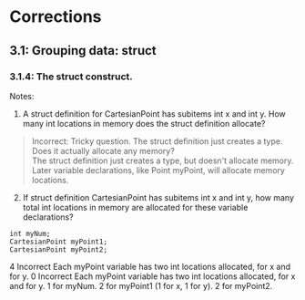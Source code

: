 # Corrections
## 3.1: Grouping data: struct
### 3.1.4: The struct construct.
Notes: <br>
1. A struct definition for CartesianPoint has subitems int x and int y. 
How many int locations in memory does the struct definition allocate?  <br>
>Incorrect: Tricky question. The struct definition just creates a type. Does it actually allocate any memory? <br>
>The struct definition just creates a type, but doesn't allocate memory. Later variable declarations, like Point myPoint, will allocate memory locations.<br>


2. If struct definition CartesianPoint has subitems int x and int y, how many total int locations in memory are allocated for these variable declarations?
```
int myNum;
CartesianPoint myPoint1;
CartesianPoint myPoint2;
```
4 Incorrect Each myPoint variable has two int locations allocated, for x and for y.
0 Incorrect Each myPoint variable has two int locations allocated, for x and for y.
1 for myNum. 
2 for myPoint1 (1 for x, 1 for y). 
2 for myPoint2.
